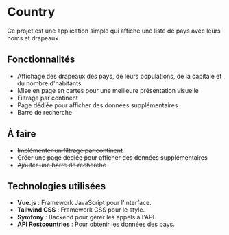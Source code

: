 # Country

Ce projet est une application simple qui affiche une liste de pays avec leurs noms et drapeaux.

## Fonctionnalités

- Affichage des drapeaux des pays, de leurs populations, de la capitale et du nombre d'habitants
- Mise en page en cartes pour une meilleure présentation visuelle
- Filtrage par continent
- Page dédiée pour afficher des données supplémentaires
- Barre de recherche

## À faire

- ~~Implémenter un filtrage par continent~~
- ~~Créer une page dédiée pour afficher des données supplémentaires~~
- ~~Ajouter une barre de recherche~~

## Technologies utilisées

- **Vue.js** : Framework JavaScript pour l'interface.
- **Tailwind CSS** : Framework CSS pour le style.
- **Symfony** : Backend pour gérer les appels à l'API.
- **API Restcountries** : Pour obtenir les données des pays.
